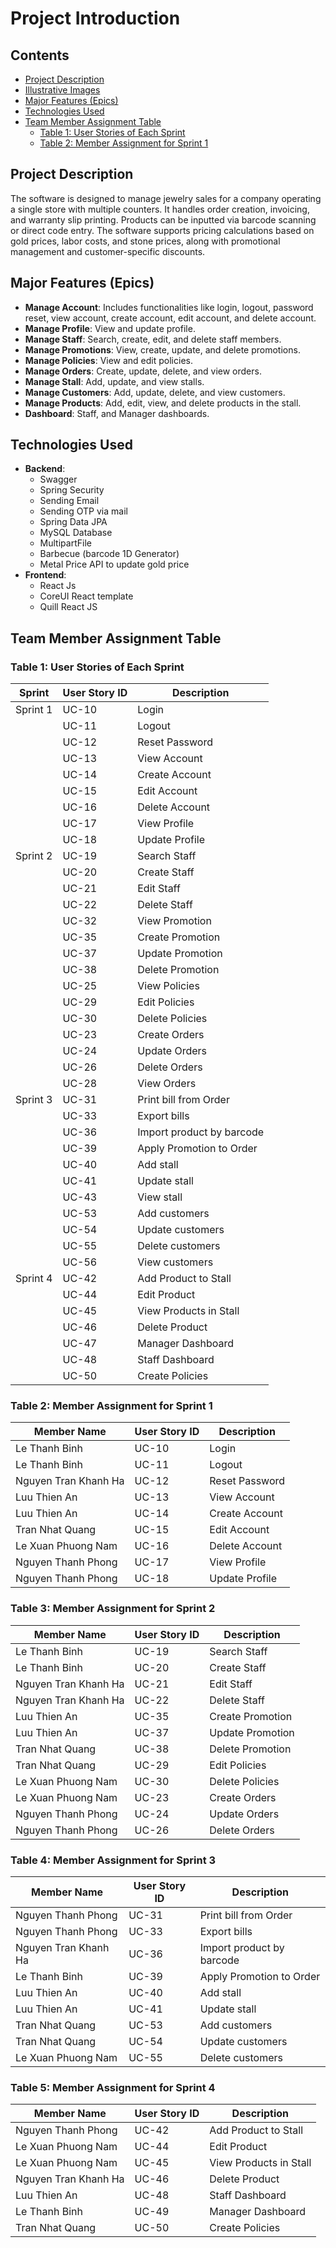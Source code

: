 
# Project Introduction

## Contents
- [Project Description](#project-description)
- [Illustrative Images](#illustrative-images)
- [Major Features (Epics)](#major-features-epics)
- [Technologies Used](#technologies-used)
- [Team Member Assignment Table](#team-member-assignment-table)
  - [Table 1: User Stories of Each Sprint](#table-1-user-stories-of-each-sprint)
  - [Table 2: Member Assignment for Sprint 1](#table-2-member-assignment-for-sprint-1)

## Project Description
The software is designed to manage jewelry sales for a company operating a single store with multiple counters. It handles order creation, invoicing, and warranty slip printing. Products can be inputted via barcode scanning or direct code entry. The software supports pricing calculations based on gold prices, labor costs, and stone prices, along with promotional management and customer-specific discounts.

## Major Features (Epics)
- **Manage Account**: Includes functionalities like login, logout, password reset, view account, create account, edit account, and delete account.
- **Manage Profile**: View and update profile.
- **Manage Staff**: Search, create, edit, and delete staff members.
- **Manage Promotions**: View, create, update, and delete promotions.
- **Manage Policies**: View and edit policies.
- **Manage Orders**: Create, update, delete, and view orders.
- **Manage Stall**: Add, update, and view stalls.
- **Manage Customers**: Add, update, delete, and view customers.
- **Manage Products**: Add, edit, view, and delete products in the stall.
- **Dashboard**: Staff, and Manager dashboards.

## Technologies Used
- **Backend**:
  - Swagger
  - Spring Security
  - Sending Email
  - Sending OTP via mail
  - Spring Data JPA
  - MySQL Database
  - MultipartFile
  - Barbecue (barcode 1D Generator)
  - Metal Price API to update gold price
- **Frontend**:
  - React Js
  - CoreUI React template
  - Quill React JS

## Team Member Assignment Table

### Table 1: User Stories of Each Sprint
| Sprint   | User Story ID | Description                |
|----------|----------------|----------------------------|
| Sprint 1 | UC-10    | Login                      |
|          | UC-11    | Logout                     |
|          | UC-12    | Reset Password             |
|          | UC-13    | View Account               |
|          | UC-14    | Create Account             |
|          | UC-15    | Edit Account               |
|          | UC-16    | Delete Account             |
|          | UC-17    | View Profile               |
|          | UC-18    | Update Profile             |
| Sprint 2 | UC-19    | Search Staff               |
|          | UC-20    | Create Staff               |
|          | UC-21    | Edit Staff                 |
|          | UC-22    | Delete Staff               |
|          | UC-32    | View Promotion             |
|          | UC-35    | Create Promotion           |
|          | UC-37    | Update Promotion           |
|          | UC-38    | Delete Promotion           |
|          | UC-25    | View Policies              |
|          | UC-29    | Edit Policies              |
|          | UC-30    | Delete Policies            |
|          | UC-23    | Create Orders              |
|          | UC-24    | Update Orders              |
|          | UC-26    | Delete Orders              |
|          | UC-28    | View Orders                |
| Sprint 3 | UC-31    | Print bill from Order      |
|          | UC-33    | Export bills               |
|          | UC-36    | Import product by barcode  |
|          | UC-39    | Apply Promotion to Order   |
|          | UC-40    | Add stall                  |
|          | UC-41    | Update stall               |
|          | UC-43    | View stall                 |
|          | UC-53    | Add customers              |
|          | UC-54    | Update customers           |
|          | UC-55    | Delete customers           |
|          | UC-56    | View customers             |
| Sprint 4 | UC-42    | Add Product to Stall       |
|          | UC-44    | Edit Product               |
|          | UC-45    | View Products in Stall     |
|          | UC-46    | Delete Product             |
|          | UC-47    | Manager Dashboard          |
|          | UC-48    | Staff Dashboard            |
|          | UC-50    | Create Policies            |

### Table 2: Member Assignment for Sprint 1
| Member Name | User Story ID | Description            |
|-------------|---------------|------------------------|
| Le Thanh Binh    | UC-10   | Login                  |
| Le Thanh Binh    | UC-11   | Logout                 |
| Nguyen Tran Khanh Ha    | UC-12   | Reset Password         |
| Luu Thien An    | UC-13   | View Account           |
| Luu Thien An    | UC-14   | Create Account         |
| Tran Nhat Quang    | UC-15   | Edit Account           |
| Le Xuan Phuong Nam    | UC-16   | Delete Account         |
| Nguyen Thanh Phong    | UC-17   | View Profile           |
| Nguyen Thanh Phong    | UC-18   | Update Profile         |
### Table 3: Member Assignment for Sprint 2
| Member Name | User Story ID | Description            |
|-------------|---------------|------------------------|
| Le Thanh Binh    | UC-19    | Search Staff               |
| Le Thanh Binh    | UC-20    | Create Staff               |
| Nguyen Tran Khanh Ha    | UC-21    | Edit Staff                 |
| Nguyen Tran Khanh Ha    | UC-22    | Delete Staff               |
| Luu Thien An    | UC-35    | Create Promotion           |
| Luu Thien An    | UC-37    | Update Promotion           |
| Tran Nhat Quang    | UC-38    | Delete Promotion           |
| Tran Nhat Quang    | UC-29    | Edit Policies              |
| Le Xuan Phuong Nam    | UC-30    | Delete Policies            |
| Le Xuan Phuong Nam    | UC-23    | Create Orders              |
| Nguyen Thanh Phong    | UC-24    | Update Orders              |
| Nguyen Thanh Phong    | UC-26    | Delete Orders              |
### Table 4: Member Assignment for Sprint 3
| Member Name | User Story ID | Description            |
|-------------|---------------|------------------------|
| Nguyen Thanh Phong    | UC-31    | Print bill from Order      |
| Nguyen Thanh Phong    | UC-33    | Export bills               |
| Nguyen Tran Khanh Ha    | UC-36    | Import product by barcode  |
| Le Thanh Binh    | UC-39    | Apply Promotion to Order   |
| Luu Thien An    | UC-40    | Add stall                  |
| Luu Thien An    | UC-41    | Update stall               |
| Tran Nhat Quang    | UC-53    | Add customers              |
| Tran Nhat Quang    | UC-54    | Update customers           |
| Le Xuan Phuong Nam    | UC-55    | Delete customers           |
### Table 5: Member Assignment for Sprint 4
| Member Name | User Story ID | Description            |
|-------------|---------------|------------------------|
| Nguyen Thanh Phong    | UC-42    | Add Product to Stall       |
| Le Xuan Phuong Nam    | UC-44    | Edit Product               |
| Le Xuan Phuong Nam    | UC-45    | View Products in Stall     |
| Nguyen Tran Khanh Ha    | UC-46    | Delete Product             |
| Luu Thien An    | UC-48    | Staff Dashboard            |
| Le Thanh Binh    | UC-49    | Manager Dashboard          |
| Tran Nhat Quang    | UC-50    | Create Policies            |
